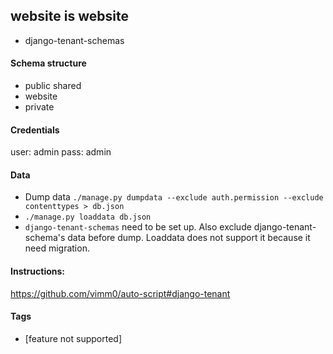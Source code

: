 ## website is website

- django-tenant-schemas

#### Schema structure

- public shared
- website
- private

#### Credentials
user: admin
pass: admin

#### Data
- Dump data `./manage.py dumpdata --exclude auth.permission --exclude contenttypes > db.json`
- `./manage.py loaddata db.json`
- `django-tenant-schemas` need to be set up. Also exclude  django-tenant-schema's data before dump. Loaddata does not support it because it need migration.


#### Instructions:
https://github.com/vimm0/auto-script#django-tenant


#### Tags
- [feature not supported]
